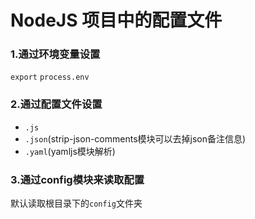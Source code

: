NodeJS 项目中的配置文件
===
### 1.通过环境变量设置
`export` `process.env`

### 2.通过配置文件设置
- `.js`
- `.json`(strip-json-comments模块可以去掉json备注信息)
- `.yaml`(yamljs模块解析)

### 3.通过config模块来读取配置
默认读取根目录下的`config`文件夹